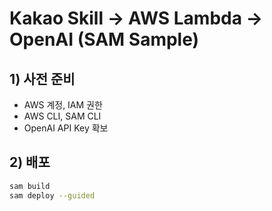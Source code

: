 # Kakao Skill → AWS Lambda → OpenAI (SAM Sample)

## 1) 사전 준비
- AWS 계정, IAM 권한
- AWS CLI, SAM CLI
- OpenAI API Key 확보

## 2) 배포
```bash
sam build
sam deploy --guided